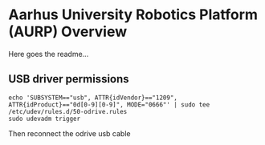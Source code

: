 # Aarhus University Robotics Platform (AURP) Overview

Here goes the readme...


## USB driver permissions

```
echo 'SUBSYSTEM=="usb", ATTR{idVendor}=="1209", ATTR{idProduct}=="0d[0-9][0-9]", MODE="0666"' | sudo tee /etc/udev/rules.d/50-odrive.rules
sudo udevadm trigger
```

Then reconnect the odrive usb cable

